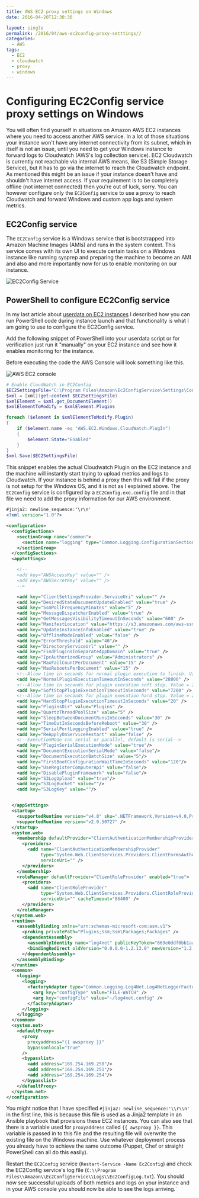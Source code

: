 ```yaml
---
title: AWS EC2 proxy settings on Windows
date: 2016-04-20T12:30:30

layout: single
permalink: /2016/04/aws-ec2config-proxy-setttings//
categories:
  - AWS
tags:
  - EC2
  - cloudwatch
  - proxy
  - windows
---
```


# Configuring EC2Config service proxy settings on Windows

You will often find yourself in situations on Amazon AWS EC2 instances where you need to access another AWS service. In a lot of those situations your instance won't have any internet connectivity from its subnet, which in itself is not an issue, until you need to get your Windows instance to forward logs to Cloudwatch (AWS's log collection service).
EC2 Cloudwatch is currently not reachable via internal AWS means, like S3 (Simple Storage Service), but it has to go via the internet to reach the Cloudwatch endpoint.
As mentioned this might be an issue if your instance doesn't have and shouldn't have internet access.
If your requirement is to be completely offline (not internet connected) then you're out of luck, sorry. You can however configure only the `EC2Config` service to use a proxy to reach Cloudwatch and forward Windows and custom app logs and system metrics.

## EC2Config service

The `EC2Config` service is a Windows service that is bootstrapped into Amazon Machine Images (AMIs) and runs in the system context. This service comes with its own UI to execute certain tasks on a Windows instance like running sysprep and preparing the machine to become an AMI and also and more importantly now for us to enable monitoring on our instance.

![EC2Config Service](/media/2016/04/aws_ec2config_gui.png)

## PowerShell to configure EC2Config service

In my last article about [userdata on EC2 instances](/2016/04/aws-ec2-user_data-on-windows/) I described how you can run PowerShell code during instance launch and that functionality is what I am going to use to configure the EC2Config service.

Add the following snippet of PowerShell into your userdata script or for verification just run it "manually" on your EC2 instance and see how it enables monitoring for the instance.

Before executing the code the AWS Console will look something like this.

![AWS EC2 console](/media/2016/04/aws_ec2_console.png)

```PowerShell
# Enable CloudWatch in EC2Config
$EC2SettingsFile="C:\Program Files\Amazon\Ec2ConfigService\Settings\Config.xml"
$xml = [xml](get-content $EC2SettingsFile)
$xmlElement = $xml.get_DocumentElement()
$xmlElementToModify = $xmlElement.Plugins

foreach ($element in $xmlElementToModify.Plugin)
{
    if ($element.name -eq "AWS.EC2.Windows.CloudWatch.PlugIn")
    {
        $element.State="Enabled"
    }
}
$xml.Save($EC2SettingsFile)
```

This snippet enables the actual Cloudwatch Plugin on the EC2 instance and the machine will instantly start trying to upload metrics and logs to Cloudwatch. If your instance is behind a proxy then this will fail if the proxy is not setup for the Windows OS, and it is not as I explained above.
The `EC2Config` service is configured by a `EC2Config.exe.config` file and in that file we need to add the proxy information for our AWS environment.

```xml
#jinja2: newline_sequence:'\r\n'
<?xml version="1.0"?>

<configuration>
  <configSections>
    <sectionGroup name="common">
      <section name="logging" type="Common.Logging.ConfigurationSectionHandler, Common.Logging" />
    </sectionGroup>
  </configSections>
  <appSettings>

    <!--
    <add key="AWSAccessKey" value="" />
    <add key="AWSSecretKey" value="" />
    -->

    <add key="ClientSettingsProvider.ServiceUri" value="" />
    <add key="DesiredStateDocumentUpdateEnabled" value="true" />
    <add key="SsmPollFrequencyMinutes" value="5" />
    <add key="MessageDispatcherEnabled" value="true" />
    <add key="GetMessagesVisibilityTimeoutInSeconds" value="600" />
    <add key="ManifestLocation" value="https://s3.amazonaws.com/aws-ssm-{Region}/manifest.json" />
    <add key="UpdateInstanceInfoEnabled" value="true" />
    <add key="OfflineModeEnabled" value="false" />
    <add key="ErrorThreshold" value="40"/>
    <add key="DirectoryServiceUrl" value="" />
    <add key="FindPluginsInSeparateAppDomain" value="true" />
    <add key="IpcAuthorizedGroup" value="Administrators" />
    <add key="MaxFailCountPerDocument" value="15" />
    <add key="MaxRebootsPerDocument" value="15" />
    <!--Allow time in seconds for normal plugin execution to finish. Value = 8 hours-->
    <add key="NormalPluginExecutionTimeoutInSeconds" value="28800" />
    <!--Allow time in seconds for plugin execution soft stop. Value = 2 hours-->
    <add key="SoftStopPluginExecutionTimeoutInSeconds" value="7200" />
    <!--Allow time in seconds for plugin execution hard stop. Value = 20 seconds-->
    <add key="HardStopPluginExecutionTimeoutInSeconds" value="20" />
    <add key="PluginsDir" value="Plugins" />
    <add key="QuartzThreadPoolSize" value="5" />
    <add key="SleepBetweenDocumentRunsInSeconds" value="30" />
    <add key="TimeOutInSecondsBeforeReboot" value="30" />
    <add key="SerialPortLoggingEnabled" value="true" />
    <add key="ReApplyOnServiceRestart" value="false" />
    <!--ExecutionMode can serial or parallel, default is serial-->
    <add key="PluginSerialExecutionMode" value="true"/>
    <add key="DocumentExecutionSerialMode" value="false"/>
    <add key="DocumentExecutionBatchSize" value="5"/>
    <add key="FirstBootConfigurationWaitTimeInSeconds" value="120"/>
    <add key="UseRegisterComputerApi" value="false"/>
    <add key="DisablePluginFramework" value="false"/>
    <add key="S3LogUpload" value="true"/>
    <add key="S3LogBucket" value=""/>
    <add key="S3LogKey" value=""/>


  </appSettings>
  <startup>
    <supportedRuntime version="v4.0" sku=".NETFramework,Version=v4.0,Profile=Client" />
    <supportedRuntime version="v2.0.50727" />
  </startup>
  <system.web>
    <membership defaultProvider="ClientAuthenticationMembershipProvider">
      <providers>
        <add name="ClientAuthenticationMembershipProvider"
             type="System.Web.ClientServices.Providers.ClientFormsAuthenticationMembershipProvider, System.Web.Extensions, Version=3.5.0.0, Culture=neutral, PublicKeyToken=31bf3856ad364e35"
             serviceUri="" />
      </providers>
    </membership>
    <roleManager defaultProvider="ClientRoleProvider" enabled="true">
      <providers>
        <add name="ClientRoleProvider"
             type="System.Web.ClientServices.Providers.ClientRoleProvider, System.Web.Extensions, Version=3.5.0.0, Culture=neutral, PublicKeyToken=31bf3856ad364e35"
             serviceUri="" cacheTimeout="86400" />
      </providers>
    </roleManager>
  </system.web>
  <runtime>
    <assemblyBinding xmlns="urn:schemas-microsoft-com:asm.v1">
      <probing privatePath="Plugins;Ssm;Ssm\Packages;Packages" />
      <dependentAssembly>
        <assemblyIdentity name="log4net" publicKeyToken="669e0ddf0bb1aa2a" culture="neutral" />
        <bindingRedirect oldVersion="0.0.0.0-1.2.13.0" newVersion="1.2.13.0" />
      </dependentAssembly>
    </assemblyBinding>
  </runtime>
  <common>
    <logging>
      <logging>
        <factoryAdapter type="Common.Logging.Log4Net.Log4NetLoggerFactoryAdapter, Common.Logging.Log4net1211">
          <arg key="configType" value="FILE-WATCH" />
          <arg key="configFile" value="~/log4net.config" />
        </factoryAdapter>
      </logging>
    </logging>
  </common>
  <system.net>
    <defaultProxy>
      <proxy
        proxyaddress="{{ awsproxy }}"
        bypassonlocal="true"
      />
      <bypasslist>
        <add address="169.254.169.250"/>
        <add address="169.254.169.251"/>
        <add address="169.254.169.254"/>
      </bypasslist>
    </defaultProxy>
  </system.net>
</configuration>
```

You might notice that I have specified `#jinja2: newline_sequence:'\\r\\n'` in the first line, this is because this file is used as a Jinja2 template in an Ansible playbook that provisions these EC2 instances.
You can also see that there is a variable used for `proxyaddress` called `{{ awsproxy }}`. This variable is passed in to this file and the resulting file will overwrite the existing file on the Windows machine. Use whatever deployment process you already have to achieve the same outcome (Puppet, Chef or straight PowerShell can all do this easily).

Restart the `EC2Config` service (`Restart-Service -Name Ec2Config`) and check the EC2Config service's log file (`C:\\Program Files\\Amazon\\Ec2ConfigService\\Logs\\Ec2ConfigLog.txt`). You should now see successful uploads of both metrics and logs on your instance and in your AWS console you should now be able to see the logs arriving.`